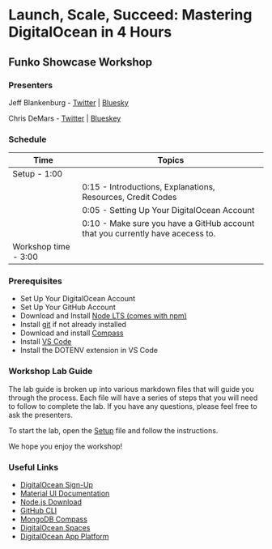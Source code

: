 # Launch, Scale, Succeed: Mastering DigitalOcean in 4 Hours

## Funko Showcase Workshop

### Presenters
Jeff Blankenburg - [Twitter](https://x.com/jeffblankenburg) | [Bluesky](https://bsky.app/profile/jeffblankenburg.com)

Chris DeMars - [Twitter](https://x.com/saltnburnem) | [Blueskey](https://bsky.app/profile/chrisdemars.net)

### Schedule

| **Time**                 | **Topics**                                                                     |
| ------------------------ | ------------------------------------------------------------------------------ |
| Setup - 1:00             |                                                                                |
|                          | 0:15 - Introductions, Explanations, Resources, Credit Codes                    |
|                          | 0:05 - Setting Up Your DigitalOcean Account                                    |
|                          | 0:10 - Make sure you have a GitHub account that you currently have acecess to. |
| Workshop time - 3:00     |                                                                                |


### Prerequisites

- Set Up Your DigitalOcean Account
- Set Up Your GitHub Account
- Download and Install [Node LTS (comes with npm)](nodejs.org/en)
- Install [git](git-scm.com/) if not already installed
- Download and install [Compass](www.mongodb.com/docs/compass/current/install/)
- Install [VS Code](code.visualstudio.com/)
- Install the DOTENV extension in VS Code

### Workshop Lab Guide

The lab guide is broken up into various markdown files that will guide you through the process. Each file will have a series of steps that you will need to follow to complete the lab. If you have any questions, please feel free to ask the presenters.

To start the lab, open the [Setup](SETUP.md) file and follow the instructions.

We hope you enjoy the workshop!

### Useful Links

- [DigitalOcean Sign-Up](https://www.digitalocean.com/)
- [Material UI Documentation](https://mui.com/)
- [Node.js Download](https://nodejs.org/en/)
- [GitHub CLI](https://cli.github.com/)
- [MongoDB Compass](https://www.mongodb.com/products/compass)
- [DigitalOcean Spaces](https://www.digitalocean.com/products/spaces/)
- [DigitalOcean App Platform](https://www.digitalocean.com/products/app-platform/)
